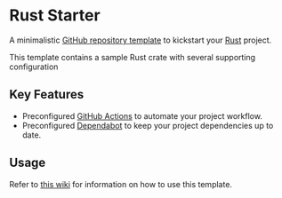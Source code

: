 # Rust Starter

A minimalistic [GitHub repository template](https://docs.github.com/en/repositories/creating-and-managing-repositories/creating-a-repository-from-a-template) to kickstart your [Rust](https://www.rust-lang.org/) project.

This template contains a sample Rust crate with several supporting configuration

## Key Features

- Preconfigured [GitHub Actions](https://github.com/features/actions) to automate your project workflow.
- Preconfigured [Dependabot](https://docs.github.com/en/code-security/dependabot) to keep your project dependencies up to date.

## Usage

Refer to [this wiki](https://github.com/threeal/rust-starter/wiki) for information on how to use this template.
